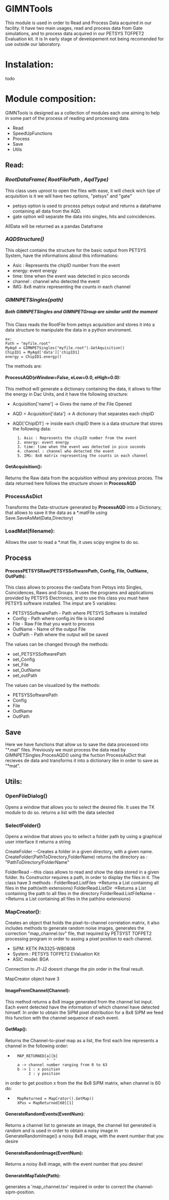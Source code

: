 # GIMNTools
This module is used in order to Read and Process Data acquired in our facility. 
It have two main usages, read and process data from Gate simulations, and to process data
acquired in our PETSYS TOFPET2 Evaluation kit. It is In early stage of developement not being recomended 
for use outside our laboratory.

# Instalation:

todo
 

# Module composition:
GIMNTools is designed as a collection of modules each one aiming to help in some part of the process of reading and 
processing data.
*   Read
*   SpeedUpFunctions
*   Process
*   Save
*   Utils

## Read:
### *RootDataFrame( RootFilePath , AqdType)*
This class uses uproot to open the files with ease, it will check wich tipe of acquisition is it we will have two 
options, "petsys" and "gate"

*   petsys option is used to process petsys output and returns a dataframe containing all data from the AQD.
*   gate option will separate the data into singles, hits and coincidences.

AllData will be returned as a pandas Dataframe

### *AQDStructure()*
This object contains the structure for the basic output from PETSYS System, have the informations
about this informations:
* Asic : Represents the chipID number from the event
* energy: event energy
* time: time when the event was detected in pico seconds
* channel : channel who detected the event
* IMG: 8x8 matrix representing the counts in each channel
### *GIMNPETSingles(path)*
##### Both GIMNPETSingles and GIMNPETGroup are similar until the moment

This Class reads the RootFile from petsys acquisition and stores it into a data structure to
manipulate the data in a python enviroment.

    ex:
    Path = "myfile.root"
    MyAqd = GIMNPETSingles("myfile.root").GetAquisition()
    ChipID1 = MyAqd['data']['chipID1]
    energy = ChipID1.energy()
    
The methods are:
#### ProcessAQD(eWindow=False, eLow=0.0, eHigh=0.0):
This method will generate a dictionary containing the data, it allows to filter the energy in Dac Units, and
it have the following structure:
* Acquisition['name'] -> Gives the name of the File Opened
* AQD = Acquisition['data'] -> A dictionary that separates each chipID
* AQD['ChipID1'] -> inside each chipID there is a data structure that stores the following data:

        1. Asic : Represents the chipID number from the event
        2. energy: event energy 
        3. time: time when the event was detected in pico seconds
        4. channel : channel who detected the event
        5. IMG: 8x8 matrix representing the counts in each channel
    
#### GetAcquisition():
Returns the Raw data from the acquisition without any previous proces. The data returned here follows the structure
shown in **ProcessAQD**


### ProcessAsDict   

Transforms the Data-structure generated by **ProcessAQD** into a Dictionary, that allows to save it the data as
a *.matFile using Save.SaveAsMat(Data,Directory)

### LoadMat(filename):

Allows the user to read a *.mat file, it uses scipy engine to do so.


## Process
#### ProcessPETSYSRaw(PETSYSSoftwarePath, Config, File, OutName, OutPath):
This class allows to process the rawData from Petsys into Singles, Coincidences, Raws and Groups. It uses the programs
and applications provided by PETSYS Electronics, and to use this class you must have PETSYS software installed.
The imput are 5 variables:
* PETSYSSoftwarePath - Path where PETSYS Software is installed
* Config - Path where config.ini file is located
* File -  Raw File that you want to process
* OutName - Name of the output File
* OutPath - Path where the output will be saved

The values can be changed through the methods:
       
* set_PETSYSSoftwarePath
* set_Config
* set_File
* set_OutName
* set_outPath
   
The values can be visualized by the methods:
  
* PETSYSSoftwarePath
* Config
* File
* OutName
* OutPath
   
## Save

Here we have functions that allow us to save the data processed into "*.mat" files. Previously we must process the
data read by GIMNPETSingles.ProcesAQD() using the fuction ProcessAsDict that recieves de data and transforms it into a
dictionary like in order to save as "*mat".

## Utils:

### OpenFileDialog() 
Opens a window that allows you to select the desired file. It uses the TK module to do so.
returns a list with the data selected


### SelectFolder()
Opens a window that alows you to sellect a folder path by using a graphical user interface
                  it returns a string

   CreateFolder    --Creates a folder in a given directory, with a given name.
                   CreateFolder(PathToDirectory,FolderName)                   returns the directory as :
                "PathToDirectory/FolderName"

   FolderRead      --this class allows to read and show the data stored in a given folder. Its Constructor requires
                   a path, in order to display the files in it.
                   The class have 3 methods :
                   FolderRead.ListFiles    ->Returns a List containing all files in the path(with extensions)
                   FolderRead.ListDir      ->Returns a List containing the path to all files in the directory
                   FolderRead.ListFileName ->Returns a List containing all files in the path(no extensions)

### MapCreator():
Creates an object that holds the pixel-to-channel correlation matrix, it also includes methods to generate random noise
images, generates the correction "map_channel.tsv" file, that required by PETSYST TOFPET2 processing
program in order to assing a pixel position to each channel.

* SiPM: KETK PA3325-WB0808
* System : PETSYS TOFPET2 EValuation Kit
* ASIC model: BGA

Connection to J1-J2 doesnt change the pin order in the final result.

MapCreator object have 3 

#### ImageFromChannel(Channel):
This method returns a 8x8 image generated from the channel list input. Each event detected have the information of 
which channel have detected himself. In order to obtain the SiPM pixel distribution for a 8x8 SiPM we feed this function
with the channel sequence of each event.
    
#### GetMap():
Returns the Channel-to-pixel map as a list, the first each line represents a channel in the following order:
*       MAP_RETURNED[a][b]
                     ^  ^
        a -> channel number ranging from 0 to 63
        b -> 1 : x position
             2 : y position

in order to get position x from the  the 8x8 SiPM matrix, when channel is 60 do:
*       MapReturned = MapCrator().GetMap()  
        XPos = MapReturned[60][1]

#### GenerateRandomEvents(EventNum): 
Returns a channel list to generate an image, the channel list generated is random and is used in order to obtain a noisy
image in GenerateRandomImage() a noisy 8x8 image, with the event number that you desire
    
#### GenerateRandomImage(EventNum):
Returns a noisy 8x8 image, with the event number that you desire!
      
#### GenerateMapTable(Path):
generates a 'map_channel.tsv' required in order to correct the channel-sipm-position.

